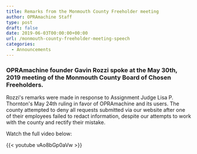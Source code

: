 ```yaml
---
title: Remarks from the Monmouth County Freeholder meeting
author: OPRAmachine Staff
type: post
draft: false
date: 2019-06-03T00:00:00+00:00
url: /monmouth-county-freeholder-meeting-speech
categories:
  - Announcements
---
```


### OPRAmachine founder Gavin Rozzi spoke at the May 30th, 2019 meeting of the Monmouth County Board of Chosen Freeholders.

Rozzi's remarks were made in response to Assignment Judge Lisa P. Thornton's May 24th ruling in favor of OPRAmachine and its users. The county attempted to deny all requests submitted via our website after one of their employees failed to redact information, despite our attempts to work with the county and rectify their mistake.

Watch the full video below:


{{< youtube vAo8bGp0aVw >}}